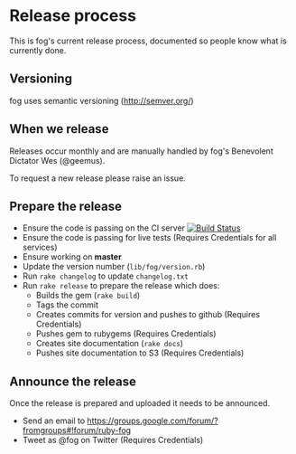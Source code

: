 # Release process

This is fog's current release process, documented so people know what is
currently done.

## Versioning

fog uses semantic versioning (http://semver.org/)

## When we release

Releases occur monthly and are manually handled by fog's Benevolent
Dictator Wes (@geemus).

To request a new release please raise an issue.

## Prepare the release

* Ensure the code is passing on the CI server [![Build Status](https://secure.travis-ci.org/fog/fog.png?branch=master)](http://travis-ci.org/fog/fog)
* Ensure the code is passing for live tests (Requires Credentials for all
services)
* Ensure working on **master**
* Update the version number (`lib/fog/version.rb`)
* Run `rake changelog` to update `changelog.txt`
* Run `rake release` to prepare the release which does:
  * Builds the gem (`rake build`)
  * Tags the commit
  * Creates commits for version and pushes to github (Requires
Credentials)
  * Pushes gem to rubygems (Requires Credentials)
  * Creates site documentation (`rake docs`)
  * Pushes site documentation to S3 (Requires Credentials)

## Announce the release

Once the release is prepared and uploaded it needs to be announced.

* Send an email to https://groups.google.com/forum/?fromgroups#!forum/ruby-fog
* Tweet as @fog on Twitter (Requires Credentials)
